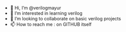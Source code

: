 - 👋 Hi, I’m @verilogmayur
- 👀 I’m interested in learning verilog
- 💞️ I’m looking to collaborate on basic verilog projects
- 📫 How to reach me : on GITHUB itself

<!---
verilogmayur/verilogmayur is a ✨ special ✨ repository because its `README.md` (this file) appears on your GitHub profile.
You can click the Preview link to take a look at your changes.
--->
